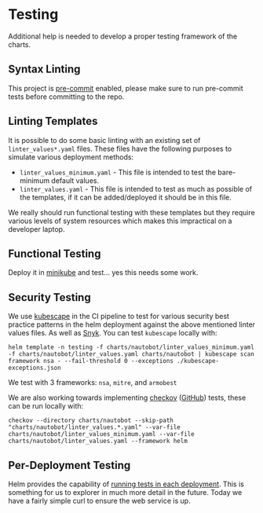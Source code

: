 # Testing

Additional help is needed to develop a proper testing framework of the charts.

## Syntax Linting

This project is [pre-commit](https://pre-commit.com/) enabled, please make sure to run pre-commit tests before committing to the repo.

## Linting Templates

It is possible to do some basic linting with an existing set of `linter_values*.yaml` files.  These files have the following purposes to simulate various deployment methods:

* `linter_values_minimum.yaml` - This file is intended to test the bare-minimum default values.
* `linter_values.yaml` - This file is intended to test as much as possible of the templates, if it can be added/deployed it should be in this file.

We really should run functional testing with these templates but they require various levels of system resources which makes this impractical on a developer laptop.

## Functional Testing

Deploy it in [minikube](/development/local-dev) and test... yes this needs some work.

## Security Testing

We use [kubescape](https://github.com/kubescape/kubescape) in the CI pipeline to test for various security best practice patterns in the helm deployment against the above mentioned linter values files.  As well as [Snyk](https://snyk.io/).  You can test `kubescape` locally with:

```no-highlight
helm template -n testing -f charts/nautobot/linter_values_minimum.yaml -f charts/nautobot/linter_values.yaml charts/nautobot | kubescape scan framework nsa - --fail-threshold 0 --exceptions ./kubescape-exceptions.json
```

We test with 3 frameworks: `nsa`, `mitre`, and `armobest`

We are also working towards implementing [checkov](https://www.checkov.io/) ([GitHub](https://github.com/bridgecrewio/checkov)) tests, these can be run locally with:

```no-highlight
checkov --directory charts/nautobot --skip-path "charts/nautobot/linter_values.*.yaml" --var-file charts/nautobot/linter_values_minimum.yaml --var-file charts/nautobot/linter_values.yaml --framework helm
```

## Per-Deployment Testing

Helm provides the capability of [running tests in each deployment](https://helm.sh/docs/topics/chart_tests/).  This is something for us to explorer in much more detail in the future.  Today we have a fairly simple curl to ensure the web service is up.

